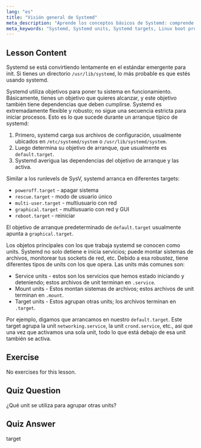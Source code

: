 ```yaml
---
lang: "es"
title: "Visión general de Systemd"
meta_description: "Aprende los conceptos básicos de Systemd: comprende las units, los targets y el proceso de arranque. Descubre cómo Systemd gestiona los servicios y los estados del sistema en Linux. ¡Comienza tu viaje!"
meta_keywords: "Systemd, Systemd units, Systemd targets, Linux boot process, Linux services, principiante, tutorial, guía"
---
```


## Lesson Content

Systemd se está convirtiendo lentamente en el estándar emergente para init. Si tienes un directorio `/usr/lib/systemd`, lo más probable es que estés usando systemd.

Systemd utiliza objetivos para poner tu sistema en funcionamiento. Básicamente, tienes un objetivo que quieres alcanzar, y este objetivo también tiene dependencias que deben cumplirse. Systemd es extremadamente flexible y robusto; no sigue una secuencia estricta para iniciar procesos. Esto es lo que sucede durante un arranque típico de systemd:

1. Primero, systemd carga sus archivos de configuración, usualmente ubicados en `/etc/systemd/system` o `/usr/lib/systemd/system`.
2. Luego determina su objetivo de arranque, que usualmente es `default.target`.
3. Systemd averigua las dependencias del objetivo de arranque y las activa.

Similar a los runlevels de SysV, systemd arranca en diferentes targets:

- `poweroff.target` - apagar sistema
- `rescue.target` - modo de usuario único
- `multi-user.target` - multiusuario con red
- `graphical.target` - multiusuario con red y GUI
- `reboot.target` - reiniciar

El objetivo de arranque predeterminado de `default.target` usualmente apunta a `graphical.target`.

Los objetos principales con los que trabaja systemd se conocen como units. Systemd no solo detiene e inicia servicios; puede montar sistemas de archivos, monitorear tus sockets de red, etc. Debido a esa robustez, tiene diferentes tipos de units con los que opera. Las units más comunes son:

- Service units - estos son los servicios que hemos estado iniciando y deteniendo; estos archivos de unit terminan en `.service`.
- Mount units - Estos montan sistemas de archivos; estos archivos de unit terminan en `.mount`.
- Target units - Estos agrupan otras units; los archivos terminan en `.target`.

Por ejemplo, digamos que arrancamos en nuestro `default.target`. Este target agrupa la unit `networking.service`, la unit `crond.service`, etc., así que una vez que activamos una sola unit, todo lo que está debajo de esa unit también se activa.

## Exercise

No exercises for this lesson.

## Quiz Question

¿Qué unit se utiliza para agrupar otras units?

## Quiz Answer

target
